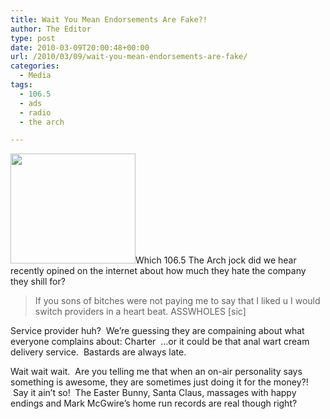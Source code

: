 ```yaml
---
title: Wait You Mean Endorsements Are Fake?!
author: The Editor
type: post
date: 2010-03-09T20:00:48+00:00
url: /2010/03/09/wait-you-mean-endorsements-are-fake/
categories:
  - Media
tags:
  - 106.5
  - ads
  - radio
  - the arch

---
```

[<img class="alignright size-full wp-image-3481" title="1065_the_arch" src="http://punchingkitty.com/wp-content/uploads/2010/03/1065_the_arch.jpg" alt="" width="200" height="176" />][1]Which 106.5 The Arch jock did we hear recently opined on the internet about how much they hate the company they shill for?

> If you sons of bitches were not paying me to say that I liked u I would switch providers in a heart beat. ASSWHOLES [sic]

Service provider huh?  We&#8217;re guessing they are compaining about what everyone complains about: Charter  &#8230;or it could be that anal wart cream delivery service.  Bastards are always late.

Wait wait wait.  Are you telling me that when an on-air personality says something is awesome, they are sometimes just doing it for the money?!  Say it ain&#8217;t so!  The Easter Bunny, Santa Claus, massages with happy endings and Mark McGwire&#8217;s home run records are real though right?

 [1]: http://punchingkitty.com/wp-content/uploads/2010/03/1065_the_arch.jpg